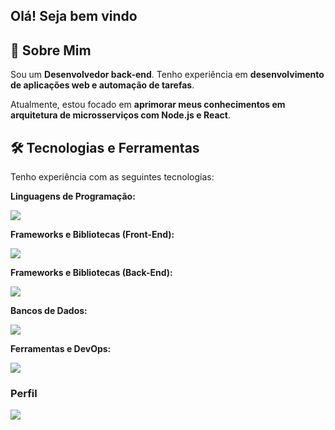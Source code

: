 ## Olá! Seja bem vindo

## 🚀 Sobre Mim

Sou um **Desenvolvedor back-end**. Tenho experiência em **desenvolvimento de aplicações web e automação de tarefas**.

Atualmente, estou focado em **aprimorar meus conhecimentos em arquitetura de microsserviços com Node.js e React**.

## 🛠️ Tecnologias e Ferramentas

Tenho experiência com as seguintes tecnologias:

**Linguagens de Programação:**
<p align="left">
  <a href="https://skillicons.dev">
    <img src="https://skillicons.dev/icons?i=js,php,java" />
    </a>
</p>

**Frameworks e Bibliotecas (Front-End):**
<p align="left">
  <a href="https://skillicons.dev">
    <img src="https://skillicons.dev/icons?i=react,tailwind" />
  </a>
</p>

**Frameworks e Bibliotecas (Back-End):**
<p align="left">
  <a href="https://skillicons.dev">
    <img src="https://skillicons.dev/icons?i=nodejs,laravel,spring" />
  </a>
</p>

**Bancos de Dados:**
<p align="left">
  <a href="https://skillicons.dev">
    <img src="https://skillicons.dev/icons?i=mysql,postgres,mongodb" />
  </a>
</p>

**Ferramentas e DevOps:**
<p align="left">
  <a href="https://skillicons.dev">
    <img src="https://skillicons.dev/icons?i=docker,git,aws" />
  </a>
</p>


### Perfil

<div style="display: inline_block">
  <a href="https://www.linkedin.com/in/joão-marques-desenvolvedor" target="_blank">
    <img src="https://img.shields.io/badge/LinkedIn-0077B5?style=for-the-badge&logo=linkedin&logoColor=white">
  </a>
</div>


          
